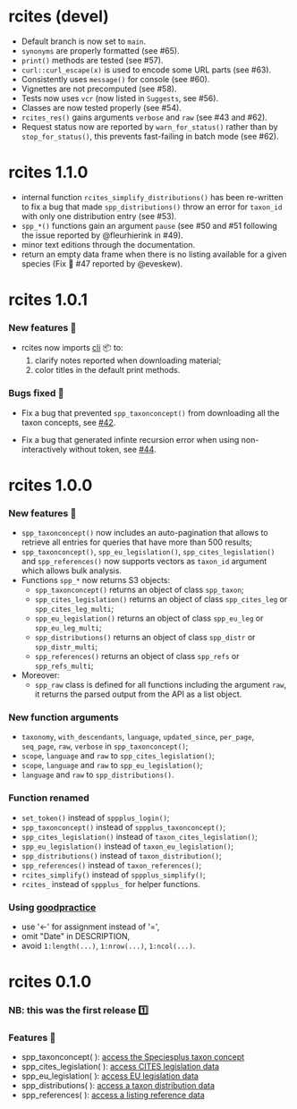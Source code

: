 # rcites (devel) 

* Default branch is now set to `main`.
* `synonyms` are properly formatted (see #65).
* `print()` methods are tested (see #57).
* `curl::curl_escape(x)` is used to encode some URL parts (see #63).
* Consistently uses `message()` for console (see #60).
* Vignettes are not precomputed (see #58).
* Tests now uses `vcr` (now listed in `Suggests`, see #56).
* Classes are now tested properly (see #54).
* `rcites_res()` gains arguments `verbose` and `raw` (see #43 and #62).
* Request status now are reported by `warn_for_status()` rather than by `stop_for_status()`, this prevents fast-failing in batch mode (see #62).


# rcites 1.1.0

* internal function `rcites_simplify_distributions()` has been re-written to fix a bug that made `spp_distributions()` throw an error for `taxon_id` with only one distribution entry (see #53).
* `spp_*()` functions gain an argument `pause` (see #50 and #51 following the issue reported by @fleurhierink in #49).
* minor text editions through the documentation.
* return an empty data frame when there is no listing available for a given species (Fix :bug: #47 reported by @eveskew).


# rcites 1.0.1

### New features :art:

* rcites now imports [cli](https://github.com/r-lib/cli) :package: to:
  1. clarify notes reported when downloading material;
  2. color titles in the default print methods.


### Bugs fixed :bug:

* Fix a bug that prevented `spp_taxonconcept()` from downloading all the taxon
concepts, see [#42](https://github.com/ropensci/rcites/issues/42).

* Fix a bug that generated infinte recursion error when using non-interactively without token, see [#44](https://github.com/ropensci/rcites/issues/44).


# rcites 1.0.0

### New features :art:

  - `spp_taxonconcept()` now includes an auto-pagination that allows to retrieve
  all entries for queries that have more than 500 results;
  - `spp_taxonconcept()`, `spp_eu_legislation()`, `spp_cites_legislation()` and  `spp_references()` now supports vectors as `taxon_id` argument which allows
  bulk analysis.
  - Functions `spp_*` now returns S3 objects:
    - `spp_taxonconcept()` returns an object of class `spp_taxon`;
    - `spp_cites_legislation()` returns an object of class `spp_cites_leg` or `spp_cites_leg_multi`;
    - `spp_eu_legislation()` returns an object of class `spp_eu_leg` or `spp_eu_leg_multi`;
    - `spp_distributions()` returns an object of class `spp_distr` or `spp_distr_multi`;
    - `spp_references()` returns an object of class `spp_refs` or `spp_refs_multi`;
  - Moreover:
    - `spp_raw` class is defined for all functions including the argument `raw`,
    it returns the parsed output from the API as a list object.   


### New function arguments

  - `taxonomy`, `with_descendants`, `language`, `updated_since`, `per_page`,
  `seq_page`, `raw`, `verbose` in `spp_taxonconcept()`;
  - `scope`, `language` and `raw` to `spp_cites_legislation()`;
  - `scope`, `language` and `raw` to `spp_eu_legislation()`;
  - `language` and `raw` to `spp_distributions()`.

### Function renamed

  - `set_token()` instead of `sppplus_login()`;
  - `spp_taxonconcept()` instead of `sppplus_taxonconcept()`;
  - `spp_cites_legislation()` instead of `taxon_cites_legislation()`;
  - `spp_eu_legislation()` instead of `taxon_eu_legislation()`;
  - `spp_distributions()` instead of `taxon_distribution()`;
  - `spp_references()` instead of `taxon_references()`;
  - `rcites_simplify()` instead of `sppplus_simplify()`;
  - `rcites_` instead of `sppplus_` for helper functions.

### Using [goodpractice](https://github.com/MangoTheCat/goodpractice)

  - use '<-' for assignment instead of '=',
  - omit "Date" in DESCRIPTION,
  - avoid `1:length(...)`, `1:nrow(...)`, `1:ncol(...)`.



# rcites 0.1.0

### NB: this was the first release :one:


### Features :art:

- spp_taxonconcept( ): [access the Speciesplus taxon concept](https://api.speciesplus.net/documentation/v1/taxon_concepts/index.html)
- spp_cites_legislation( ): [access CITES legislation data](https://api.speciesplus.net/documentation/v1/cites_legislation/index.html)
- spp_eu_legislation( ): [access EU legislation data](https://api.speciesplus.net/documentation/v1/eu_legislation/index.html)
- spp_distributions( ): [access a taxon distribution data](https://api.speciesplus.net/documentation/v1/distributions/index.html)
- spp_references( ): [access a listing reference data](https://api.speciesplus.net/documentation/v1/references/index.html)
